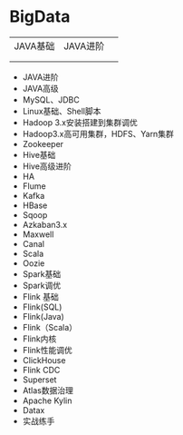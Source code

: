# BigData

|          |          |      |
| -------- | -------- | ---- |
| JAVA基础 | JAVA进阶 |      |
|          |          |      |
|          |          |      |

*  JAVA进阶
*  JAVA高级
*  MySQL、JDBC
*  Linux基础、Shell脚本
*  Hadoop 3.x安装搭建到集群调优
*  Hadoop3.x高可用集群，HDFS、Yarn集群
*  Zookeeper
*  Hive基础
*  Hive高级进阶
*  HA
*  Flume
*  Kafka
*  HBase
*  Sqoop
*  Azkaban3.x
*  Maxwell
*  Canal
*  Scala
*  Oozie
*  Spark基础
*  Spark调优
*  Flink 基础
*  Flink(SQL)
*  Flink(Java)
*  Flink（Scala）
*  Flink内核
*  Flink性能调优
*  ClickHouse
*  Flink CDC
*  Superset
*  Atlas数据治理
*  Apache Kylin
*  Datax
*  实战练手